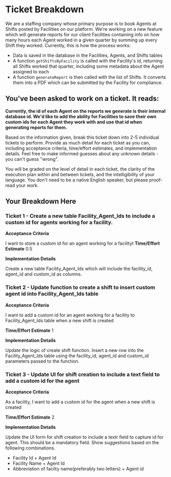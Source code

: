 # Ticket Breakdown
We are a staffing company whose primary purpose is to book Agents at Shifts posted by Facilities on our platform. We're working on a new feature which will generate reports for our client Facilities containing info on how many hours each Agent worked in a given quarter by summing up every Shift they worked. Currently, this is how the process works:

- Data is saved in the database in the Facilities, Agents, and Shifts tables
- A function `getShiftsByFacility` is called with the Facility's id, returning all Shifts worked that quarter, including some metadata about the Agent assigned to each
- A function `generateReport` is then called with the list of Shifts. It converts them into a PDF which can be submitted by the Facility for compliance.

## You've been asked to work on a ticket. It reads:

**Currently, the id of each Agent on the reports we generate is their internal database id. We'd like to add the ability for Facilities to save their own custom ids for each Agent they work with and use that id when generating reports for them.**


Based on the information given, break this ticket down into 2-5 individual tickets to perform. Provide as much detail for each ticket as you can, including acceptance criteria, time/effort estimates, and implementation details. Feel free to make informed guesses about any unknown details - you can't guess "wrong".


You will be graded on the level of detail in each ticket, the clarity of the execution plan within and between tickets, and the intelligibility of your language. You don't need to be a native English speaker, but please proof-read your work.

## Your Breakdown Here

### Ticket 1 - Create a new table Facility_Agent_Ids to include a custom id for agents working for a facility. 

**Acceptance Criteria**

I want to store a custom id for an agent working for a facilityt
**Time/Effort Estimate**
0.5

**Implementation Details**

Create a new table  Facility_Agent_Ids which will include the facility_id, agent_id and custom_id as columns.

### Ticket 2 - Update function to create a shift to insert custom agent id into Facility_Agent_Ids table

**Acceptance Criteria**

I want to add a custom id for an agent working for a facility to Facility_Agent_Ids table when a new shift is created

**Time/Effort Estimate**
1

**Implementation Details**

Update the logic of create shift function. Insert a new row into the Facility_Agent_Ids table using the facility_id, agent_id and custom_id parameters passed to the function.



### Ticket 3 - Update UI for shift creation to include a text field to add a custom id for the agent

**Acceptance Criteria**

As a facility, I want to add a custom id for the agent when a new shift is created

**Time/Effort Estimate**
2

**Implementation Details**

Update the UI form for shift creation to include a textr field to capture id for agent. This should be a mandatory field. Show suggestions based on the following combinations.

 - Facility Id + Agent Id
 - Facility Name + Agent Id
 - Abbreviation of facilty name(preferably two letters) + Agent id



  





